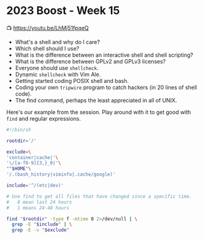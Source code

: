 # 2023 Boost - Week 15

📺 <https://youtu.be/LhMj51fpqeQ>

* What's a shell and why do I care?
* Which shell should I use?
* What is the difference between an interactive shell and shell scripting?
* What is the difference between GPLv2 and GPLv3 licenses?
* Everyone should use `shellcheck`.
* Dynamic `shellcheck` with Vim Ale.
* Getting started coding POSIX shell and bash.
* Coding your own `tripwire` program to catch hackers (in 20 lines of shell code).
* The find command, perhaps the least appreciated in all of UNIX.

Here's our example from the session. Play around with it to get good with `find` and regular expressions.

```sh
#!/bin/sh

rootdir='/'

exclude=\
'container|cache|'\
'\/[a-f0-9]{3,}_0|'\
"^$HOME"\
'/.(bash_history|viminfo|.cache/google)'

include='^/(etc|dev)'

# Use find to get all files that have changed since a specific time.
#   0 mean last 24 hours
#   1 means 24-48 hours

find "$rootdir" -type f -mtime 0 2>/dev/null | \
  grep -E "$include" | \
  grep -E -v "$exclude"
```
